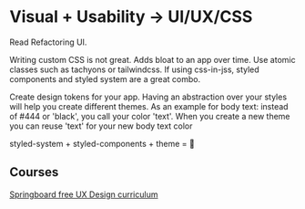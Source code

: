 # Visual + Usability -> UI/UX/CSS

Read Refactoring UI.

Writing custom CSS is not great. Adds bloat to an app over time. Use atomic classes such as tachyons or tailwindcss. If using css-in-jss, styled components and styled system are a great combo.

Create design tokens for your app. Having an abstraction over your styles will help you create different themes. As an example for body text: instead of #444 or 'black', you call your color 'text'. When you create a new theme you can reuse 'text' for your new body text color

styled-system + styled-components + theme = 💯


## Courses

[Springboard free UX Design curriculum](https://www.springboard.com/resources/learning-paths/user-experience-design/)
